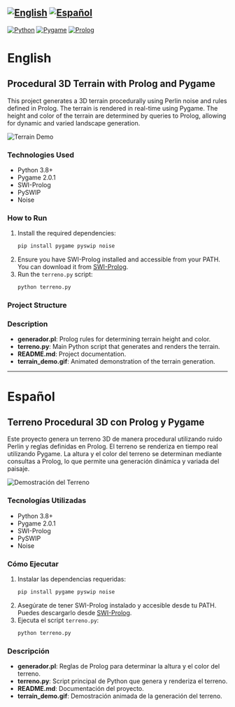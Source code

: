 [![English](https://img.shields.io/badge/lang-English-blue)](#english) [![Español](https://img.shields.io/badge/lang-Español-red)](#español)
--------------------------------------------------------------------------------------------------------------------------------------------
[![Python](https://img.shields.io/badge/Python-3.8%2B-blue)](https://www.python.org/)
[![Pygame](https://img.shields.io/badge/Pygame-2.0.1-green)](https://www.pygame.org/)
[![Prolog](https://img.shields.io/badge/Prolog-SWI--Prolog-orange)](https://www.swi-prolog.org/)

# English

## Procedural 3D Terrain with Prolog and Pygame

This project generates a 3D terrain procedurally using Perlin noise and rules defined in Prolog. The terrain is rendered in real-time using Pygame. The height and color of the terrain are determined by queries to Prolog, allowing for dynamic and varied landscape generation.

![Terrain Demo](terrain_demo.gif)

### Technologies Used
- Python 3.8+
- Pygame 2.0.1
- SWI-Prolog
- PySWIP
- Noise

### How to Run
1. Install the required dependencies:
    ```sh
    pip install pygame pyswip noise
    ```
2. Ensure you have SWI-Prolog installed and accessible from your PATH. You can download it from [SWI-Prolog](https://www.swi-prolog.org/Download.html).
3. Run the `terreno.py` script:
    ```sh
    python terreno.py
    ```

### Project Structure

### Description
- **generador.pl**: Prolog rules for determining terrain height and color.
- **terreno.py**: Main Python script that generates and renders the terrain.
- **README.md**: Project documentation.
- **terrain_demo.gif**: Animated demonstration of the terrain generation.

---

# Español

## Terreno Procedural 3D con Prolog y Pygame

Este proyecto genera un terreno 3D de manera procedural utilizando ruido Perlin y reglas definidas en Prolog. El terreno se renderiza en tiempo real utilizando Pygame. La altura y el color del terreno se determinan mediante consultas a Prolog, lo que permite una generación dinámica y variada del paisaje.

![Demostración del Terreno](terrain_demo.gif)

### Tecnologías Utilizadas
- Python 3.8+
- Pygame 2.0.1
- SWI-Prolog
- PySWIP
- Noise

### Cómo Ejecutar
1. Instalar las dependencias requeridas:
    ```sh
    pip install pygame pyswip noise
    ```
2. Asegúrate de tener SWI-Prolog instalado y accesible desde tu PATH. Puedes descargarlo desde [SWI-Prolog](https://www.swi-prolog.org/Download.html).
3. Ejecuta el script `terreno.py`:
    ```sh
    python terreno.py
    ```

### Descripción
- **generador.pl**: Reglas de Prolog para determinar la altura y el color del terreno.
- **terreno.py**: Script principal de Python que genera y renderiza el terreno.
- **README.md**: Documentación del proyecto.
- **terrain_demo.gif**: Demostración animada de la generación del terreno.
